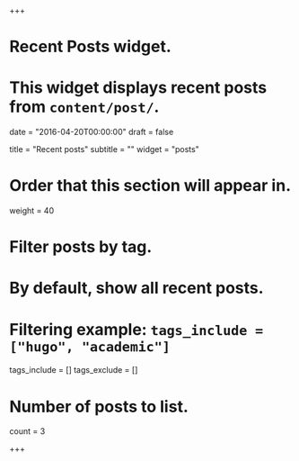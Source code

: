 +++
# Recent Posts widget.
# This widget displays recent posts from `content/post/`.

date = "2016-04-20T00:00:00"
draft = false

title = "Recent posts"
subtitle = ""
widget = "posts"

# Order that this section will appear in.
weight = 40

# Filter posts by tag.
#  By default, show all recent posts.
#  Filtering example: `tags_include = ["hugo", "academic"]`
tags_include = []
tags_exclude = []

# Number of posts to list.
count = 3

+++

